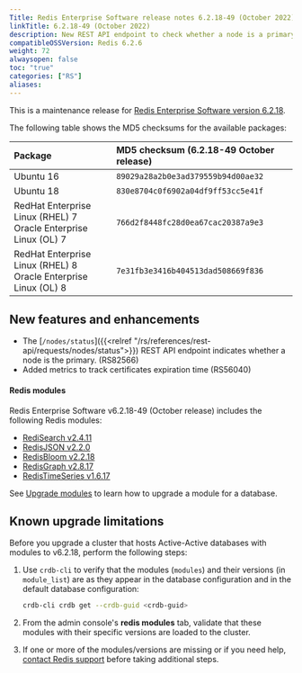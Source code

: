 ```yaml
---
Title: Redis Enterprise Software release notes 6.2.18-49 (October 2022)
linkTitle: 6.2.18-49 (October 2022)
description: New REST API endpoint to check whether a node is a primary or a replica. Added metrics to track certificate expiration time.
compatibleOSSVersion: Redis 6.2.6
weight: 72
alwaysopen: false
toc: "true"
categories: ["RS"]
aliases: 
---
```


This is a maintenance release for ​[​Redis Enterprise Software version 6.2.18](https://redis.com/redis-enterprise-software/download-center/software/).

The following table shows the MD5 checksums for the available packages:

| Package | MD5 checksum (6.2.18-49 October release) |
|:--------|:-------------|
| Ubuntu 16 | `89029a28a2b0e3ad379559b94d00ae32` |
| Ubuntu 18 | `830e8704c0f6902a04df9ff53cc5e41f` |
| RedHat Enterprise Linux (RHEL) 7<br/>Oracle Enterprise Linux (OL) 7 | `766d2f8448fc28d0ea67cac20387a9e3` |
| RedHat Enterprise Linux (RHEL) 8<br/>Oracle Enterprise Linux (OL) 8 | `7e31fb3e3416b404513dad508669f836` |

## New features and enhancements

- The [`/nodes/status`]({{<relref "/rs/references/rest-api/requests/nodes/status">}}) REST API endpoint indicates whether a node is the primary.  (RS82566)
- Added metrics to track certificates expiration time (RS56040)

#### Redis modules 

Redis Enterprise Software v6.2.18-49 (October release) includes the following Redis modules:

- [RediSearch v2.4.11](https://docs.redis.com/latest/modules/redisearch/release-notes/redisearch-2.4-release-notes/#v2411-july-2022)
- [RedisJSON v2.2.0](https://docs.redis.com/latest/modules/redisjson/release-notes/redisjson-2.2-release-notes/#v220-july-2022)
- [RedisBloom v2.2.18](https://docs.redis.com/latest/modules/redisbloom/release-notes/redisbloom-2.2-release-notes/#v2218-july-2022)
- [RedisGraph v2.8.17](https://docs.redis.com/latest/modules/redisgraph/release-notes/redisgraph-2.8-release-notes/#v2817-july-2022)
- [RedisTimeSeries v1.6.17](https://docs.redis.com/latest/modules/redistimeseries/release-notes/redistimeseries-1.6-release-notes/#v1617-july-2022)

See [Upgrade modules](https://docs.redis.com/latest/modules/install/upgrade-module/) to learn how to upgrade a module for a database. 

## Known upgrade limitations

Before you upgrade a cluster that hosts Active-Active databases with modules to v6.2.18, perform the following steps:

1. Use `crdb-cli` to verify that the modules (`modules`) and their versions (in `module_list`) are as they appear in the database configuration and in the default database configuration:

    ```sh
    crdb-cli crdb get --crdb-guid <crdb-guid>
    ```

1. From the admin console's **redis modules** tab, validate that these modules with their specific versions are loaded to the cluster.

1. If one or more of the modules/versions are missing or if you need help, [contact Redis support](https://redis.com/company/support/) before taking additional steps.